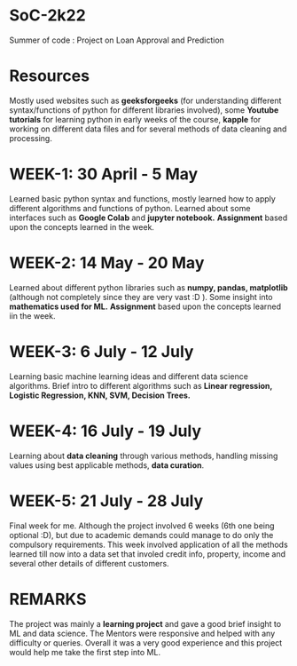 # SoC-2k22
Summer of code : Project on Loan Approval and Prediction

# Resources
Mostly used websites such as **geeksforgeeks** (for understanding different syntax/functions of python for different libraries involved), some **Youtube tutorials** for learning python in early weeks of the course, **kapple** for working on different data files and for several methods of data cleaning and processing.

# WEEK-1: 30 April - 5 May
Learned basic python syntax and functions, mostly learned how to apply different algorithms and functions of python. 
Learned about some interfaces such as **Google Colab** and **jupyter notebook.**
**Assignment** based upon the concepts learned in the week.

# WEEK-2: 14 May - 20 May
Learned about different python libraries such as **numpy, pandas, matplotlib** (although not completely since they are very vast :D ).
Some insight into **mathematics used for ML.**
**Assignment** based upon the concepts learned iin the week.

# WEEK-3: 6 July - 12 July
Learning basic machine learning ideas and different data science algorithms.
Brief intro to different algorithms such as **Linear regression, Logistic Regression, KNN, SVM, Decision Trees.**

# WEEK-4: 16 July - 19 July
Learning about **data cleaning** through various methods, handling missing values using best applicable methods, **data curation**.

# WEEK-5: 21 July - 28 July
Final week for me. Although the project involved 6 weeks (6th one being optional :D), but due to academic demands could manage to do only the compulsory requirements.
This week involved application of all the methods learned till now into a data set that involed credit info, property, income and several other details of different customers.

# REMARKS 
The project was mainly a **learning project** and gave a good brief insight to ML and data science. The Mentors were responsive and helped with any difficulty or queries.
Overall it was a very good experience and this project would help me take the first step into ML.
